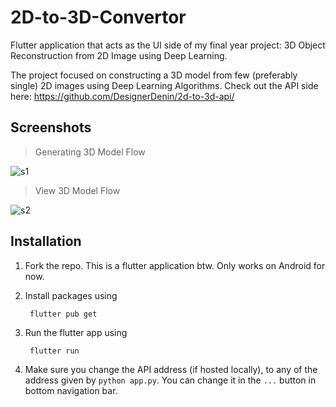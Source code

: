 # 2D-to-3D-Convertor
Flutter application that acts as the UI side of my final year project: 3D Object Reconstruction from 2D Image using Deep Learning. 

The project focused on constructing a 3D model from few (preferably single) 2D images using Deep Learning Algorithms. Check out the API side here: https://github.com/DesignerDenin/2d-to-3d-api/


Screenshots
---
> Generating 3D Model Flow

![s1](https://github.com/user-attachments/assets/57fcd0a0-21e0-476b-a021-ae780e062913)

> View 3D Model Flow

![s2](https://github.com/user-attachments/assets/c16b0b0b-f7bb-4841-978c-c9815f99709a)


Installation
---

1. Fork the repo. This is a flutter application btw. Only works on Android for now.
2. Install packages using 

   ```
    flutter pub get
    ```
4. Run the flutter app using

   ```
    flutter run
    ```
6. Make sure you change the API address (if hosted locally), to any of the address given by `python app.py`. You can change it in the `...` button in bottom navigation bar. 
